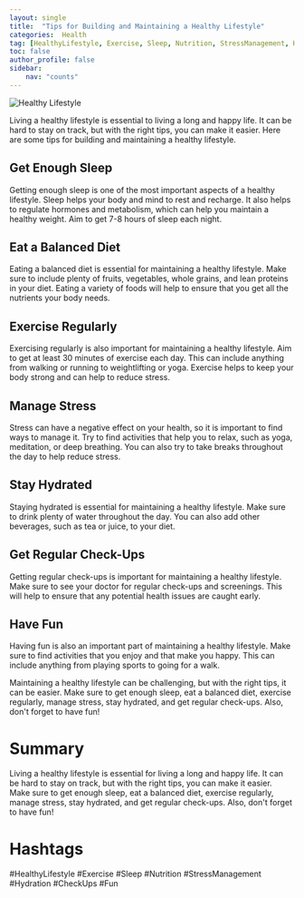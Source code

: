 ```yaml
---
layout: single
title:  "Tips for Building and Maintaining a Healthy Lifestyle"
categories:  Health
tag: [HealthyLifestyle, Exercise, Sleep, Nutrition, StressManagement, Hydration, CheckUps, ]
toc: false
author_profile: false
sidebar:
    nav: "counts"
---
```

    
![Healthy Lifestyle](https://images.pexels.com/photos/376464/pexels-photo-376464.jpeg?auto=compress&cs=tinysrgb&dpr=2&h=750&w=1260)

Living a healthy lifestyle is essential to living a long and happy life. It can be hard to stay on track, but with the right tips, you can make it easier. Here are some tips for building and maintaining a healthy lifestyle.

## Get Enough Sleep

Getting enough sleep is one of the most important aspects of a healthy lifestyle. Sleep helps your body and mind to rest and recharge. It also helps to regulate hormones and metabolism, which can help you maintain a healthy weight. Aim to get 7-8 hours of sleep each night.

## Eat a Balanced Diet

Eating a balanced diet is essential for maintaining a healthy lifestyle. Make sure to include plenty of fruits, vegetables, whole grains, and lean proteins in your diet. Eating a variety of foods will help to ensure that you get all the nutrients your body needs.

## Exercise Regularly

Exercising regularly is also important for maintaining a healthy lifestyle. Aim to get at least 30 minutes of exercise each day. This can include anything from walking or running to weightlifting or yoga. Exercise helps to keep your body strong and can help to reduce stress.

## Manage Stress

Stress can have a negative effect on your health, so it is important to find ways to manage it. Try to find activities that help you to relax, such as yoga, meditation, or deep breathing. You can also try to take breaks throughout the day to help reduce stress.

## Stay Hydrated

Staying hydrated is essential for maintaining a healthy lifestyle. Make sure to drink plenty of water throughout the day. You can also add other beverages, such as tea or juice, to your diet.

## Get Regular Check-Ups

Getting regular check-ups is important for maintaining a healthy lifestyle. Make sure to see your doctor for regular check-ups and screenings. This will help to ensure that any potential health issues are caught early.

## Have Fun

Having fun is also an important part of maintaining a healthy lifestyle. Make sure to find activities that you enjoy and that make you happy. This can include anything from playing sports to going for a walk.

Maintaining a healthy lifestyle can be challenging, but with the right tips, it can be easier. Make sure to get enough sleep, eat a balanced diet, exercise regularly, manage stress, stay hydrated, and get regular check-ups. Also, don't forget to have fun!

# Summary

Living a healthy lifestyle is essential for living a long and happy life. It can be hard to stay on track, but with the right tips, you can make it easier. Make sure to get enough sleep, eat a balanced diet, exercise regularly, manage stress, stay hydrated, and get regular check-ups. Also, don't forget to have fun!

# Hashtags

#HealthyLifestyle #Exercise #Sleep #Nutrition #StressManagement #Hydration #CheckUps #Fun